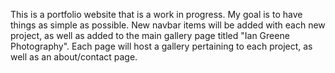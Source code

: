 This is a portfolio website that is a work in progress. My goal is to have things as simple as possible. New navbar items will be added with each new project, as well as added to the main gallery page titled "Ian Greene Photography". Each page will host a gallery pertaining to each project, as well as an about/contact page.
